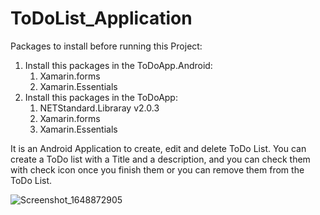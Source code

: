 # ToDoList_Application
Packages to install before running this Project:
  1. Install this packages in the ToDoApp.Android:
      1. Xamarin.forms
      2. Xamarin.Essentials
  2. Install this packages in the ToDoApp:
      1. NETStandard.Libraray v2.0.3
      2. Xamarin.forms
      3. Xamarin.Essentials

It is an Android Application to create, edit and delete ToDo List.
You can create a ToDo list with a Title and a description, and you can check them with check icon once you finish them or you can remove them from the ToDo List.


![Screenshot_1648872905](https://user-images.githubusercontent.com/68063138/161365847-53732870-857f-40b1-89c4-5d5b0eee17e2.png)
